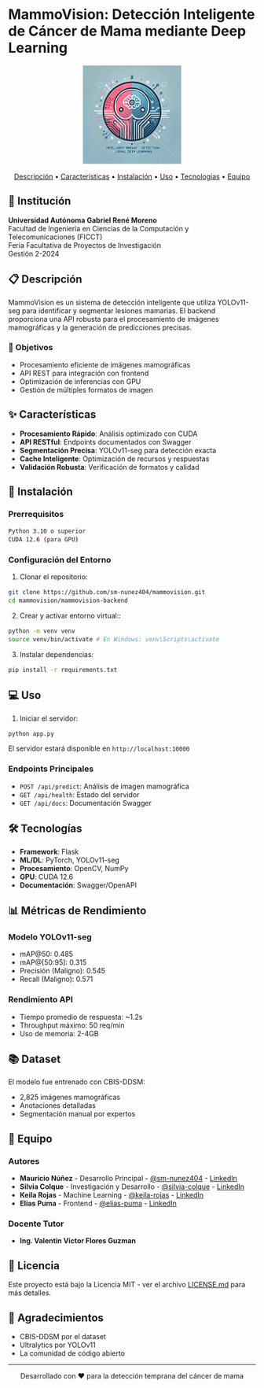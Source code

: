 # MammoVision: Detección Inteligente de Cáncer de Mama mediante Deep Learning

<div align="center">
  <img src="assets//images/logo.png" alt="MammoVision Logo" width="200"/>
  <br>
  <p>
    <a href="#descripción">Descripción</a> •
    <a href="#características">Características</a> •
    <a href="#instalación">Instalación</a> •
    <a href="#uso">Uso</a> •
    <a href="#tecnologías">Tecnologías</a> •
    <a href="#equipo">Equipo</a>
  </p>
</div>

## 🏫 Institución

**Universidad Autónoma Gabriel René Moreno**  
Facultad de Ingeniería en Ciencias de la Computación y Telecomunicaciones (FICCT)  
Feria Facultativa de Proyectos de Investigación  
Gestión 2-2024

## 📋 Descripción

MammoVision es un sistema de detección inteligente que utiliza YOLOv11-seg para identificar y segmentar lesiones mamarias. El backend proporciona una API robusta para el procesamiento de imágenes mamográficas y la generación de predicciones precisas.

### 🎯 Objetivos

- Procesamiento eficiente de imágenes mamográficas
- API REST para integración con frontend
- Optimización de inferencias con GPU
- Gestión de múltiples formatos de imagen

## ✨ Características

- **Procesamiento Rápido**: Análisis optimizado con CUDA
- **API RESTful**: Endpoints documentados con Swagger
- **Segmentación Precisa**: YOLOv11-seg para detección exacta
- **Cache Inteligente**: Optimización de recursos y respuestas
- **Validación Robusta**: Verificación de formatos y calidad

## 🚀 Instalación

### Prerrequisitos


```bash
Python 3.10 o superior
CUDA 12.6 (para GPU)
```



### Configuración del Entorno

1. Clonar el repositorio:




```bash
git clone https://github.com/sm-nunez404/mammovision.git
cd mammovision/mammovision-backend
```

2. Crear y activar entorno virtual::


```bash
python -m venv venv
source venv/bin/activate # En Windows: venv\Scripts\activate
```



3. Instalar dependencias:


```bash
pip install -r requirements.txt
```



## 💻 Uso

1. Iniciar el servidor:



```bash
python app.py
```

El servidor estará disponible en `http://localhost:10000`

### Endpoints Principales

- `POST /api/predict`: Análisis de imagen mamográfica
- `GET /api/health`: Estado del servidor
- `GET /api/docs`: Documentación Swagger

## 🛠️ Tecnologías

- **Framework**: Flask
- **ML/DL**: PyTorch, YOLOv11-seg
- **Procesamiento**: OpenCV, NumPy
- **GPU**: CUDA 12.6
- **Documentación**: Swagger/OpenAPI

## 📊 Métricas de Rendimiento

### Modelo YOLOv11-seg
- mAP@50: 0.485
- mAP@[50:95]: 0.315
- Precisión (Maligno): 0.545
- Recall (Maligno): 0.571

### Rendimiento API
- Tiempo promedio de respuesta: ~1.2s
- Throughput máximo: 50 req/min
- Uso de memoria: 2-4GB

## 📚 Dataset

El modelo fue entrenado con CBIS-DDSM:
- 2,825 imágenes mamográficas
- Anotaciones detalladas
- Segmentación manual por expertos

## 👥 Equipo

### Autores
- **Mauricio Núñez** - Desarrollo Principal - [@sm-nunez404](https://github.com/sm-nunez404) - [LinkedIn](https://www.linkedin.com/in/smnunez404/)
- **Silvia Colque** - Investigación y Desarrollo - [@silvia-colque](https://github.com/silvia-colque) - [LinkedIn](https://www.linkedin.com/in/colque-silvia-3825902b3/)
- **Keila Rojas** - Machine Learning - [@keila-rojas](https://github.com/keila-rojas) - [LinkedIn](https://www.linkedin.com/in/keila-rojas-213161329)
- **Elias Puma** - Frontend - [@elias-puma](https://github.com/elias-puma) - [LinkedIn](https://www.linkedin.com/in/elias-puma-3ab976281)

### Docente Tutor
- **Ing. Valentin Victor Flores Guzman**

## 📄 Licencia

Este proyecto está bajo la Licencia MIT - ver el archivo [LICENSE.md](LICENSE.md) para más detalles.

## 🙏 Agradecimientos

- CBIS-DDSM por el dataset
- Ultralytics por YOLOv11
- La comunidad de código abierto

---

<div align="center">
  Desarrollado con ❤️ para la detección temprana del cáncer de mama
</div>
